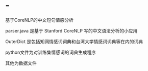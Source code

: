 # -
基于CoreNLP的中文短句情感分析

parser.java 是基于 Stanford CoreNLP 写的中文语法分析的小应用

OuterDict 是包括知网情感词词典和台湾大学情感词词典等在内的词典

python文件为对训练集情感词的词典生成程序

其他为数据文件
